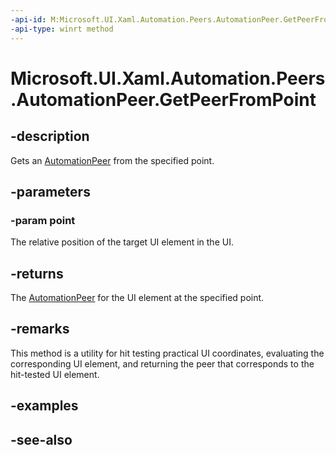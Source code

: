 ```yaml
---
-api-id: M:Microsoft.UI.Xaml.Automation.Peers.AutomationPeer.GetPeerFromPoint(Windows.Foundation.Point)
-api-type: winrt method
---
```


<!-- Method syntax
public Windows.UI.Xaml.Automation.Peers.AutomationPeer GetPeerFromPoint(Windows.Foundation.Point point)
-->

# Microsoft.UI.Xaml.Automation.Peers.AutomationPeer.GetPeerFromPoint

## -description
Gets an [AutomationPeer](automationpeer.md) from the specified point.

## -parameters
### -param point
The relative position of the target UI element in the UI.

## -returns
The [AutomationPeer](automationpeer.md) for the UI element at the specified point.

## -remarks
This method is a utility for hit testing practical UI coordinates, evaluating the corresponding UI element, and returning the peer that corresponds to the hit-tested UI element.

## -examples

## -see-also
